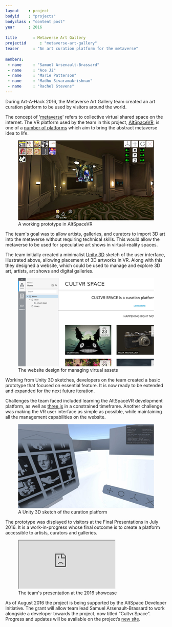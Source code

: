 ```yaml
---
layout    : project
bodyid    : "projects"
bodyclass : "content post"
year      : 2016

title       : Metaverse Art Gallery
projectid      : "metaverse-art-gallery"
teaser		: "An art curation platform for the metaverse"

members:
 - name     : "Samuel Arsenault-Brassard"
 - name     : "Ace Ji"
 - name     : "Marie Patterson"
 - name     : "Madhu Sivaramakrishnan"
 - name     : "Rachel Stevens"
---
```


During Art-A-Hack 2016, the Metaverse Art Gallery team created an art curation platform to be used by visitors around the world.

The concept of '[metaverse](https://en.wikipedia.org/wiki/Metaverse)' refers to collective virtual shared space on the internet. The VR platform used by the team in this project, [AltSpaceVR](http://altvr.com/), is one of a [number of platforms](https://medium.com/@sophiaedm/the-fight-for-the-metaverse-811aef87d16a) which aim to bring the abstract metaverse idea to life.

<figure>
	<img src="/images/projects/2016/metaverse-art-gallery/unity-sketch.jpg" alt="A Unity 3D sketch of the curation platform" />
	<figcaption>A working prototype in AltSpaceVR</figcaption>
</figure>

The team's goal was to allow artists, galleries, and curators to import 3D art into the metaverse without requiring technical skills. This would allow the metaverse to be used for speculative art shows in virtual-reality spaces.

The team initially created a minimalist [Unity 3D](https://unity3d.com/) sketch of the user interface, illustrated above, allowing placement of 3D artworks in VR. Along with this they designed a website, which could be used to manage and explore 3D art, artists, art shows and digital galleries.

<figure>
	<img src="/images/projects/2016/metaverse-art-gallery/website.jpg" alt="The website design for managing virtual assets" />
	<figcaption>The website design for managing virtual assets</figcaption>
</figure>

Working from Unity 3D sketches, developers on the team created a basic prototype that focused on essential feature. It is now ready to be extended and expanded for the next future iteration.

Challenges the team faced included learning the AltSpaceVR development platform, as well as [three.js](http://threejs.org/) in a constrained timeframe. Another challenge was making the VR user interface as simple as possible, while maintaining all the management capabilities on the website.

<figure>
	<img src="/images/projects/2016/metaverse-art-gallery/altspacevr-prototype.jpg" alt="A working prototype in AltSpaceVR<" />
	<figcaption>A Unity 3D sketch of the curation platform</figcaption>
</figure>

The prototype was displayed to visitors at the Final Presentations in July 2016. It is a work-in-progress whose final outcome is to create a platform accessible to artists, curators and galleries. 

<figure class="video ratio-55 with-caption">
	<iframe src="https://www.youtube.com/embed/KyNQ89wivbc" allowfullscreen></iframe>
	<figcaption>The team's presentation at the 2016 showcase</figcaption>
</figure>

As of August 2016 the project is being supported by the AltSpace Developer Initiative. The grant will allow team lead Samuel Arsenault-­Brassard to work alongside a developer towards the project, now titled “Cultvr.Space”. Progress and updates will be available on the project’s [new site](http://cultvr.space/). 
